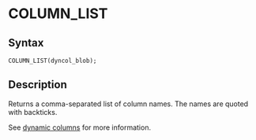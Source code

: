
# COLUMN_LIST

## Syntax


```
COLUMN_LIST(dyncol_blob);
```

## Description


Returns a comma-separated list of column names. The names are quoted with backticks.


See [dynamic columns](../../../../nosql/dynamic-columns.md) for more information.

